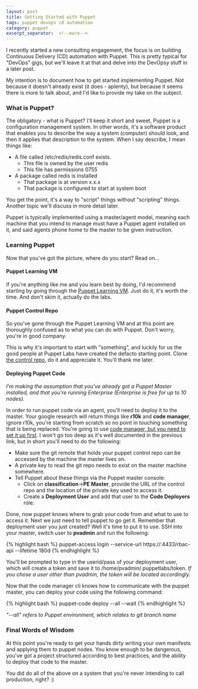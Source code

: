 ```yaml
---
layout: post
title: Getting Started with Puppet
tags: puppet devops cd automation
category: puppet
excerpt_separator:  <!--more-->
---
```


I recently started a new consulting engagement, the focus is on building
Continuous Delivery (CD) automation with Puppet. This is pretty typical for
"DevOps" gigs, but we'll leave it at that and delve into the DevOpsy stuff
in a later post.  

My intention is to document how to get started implementing Puppet.  Not because
it doesn't already exist (it does - aplenty), but because it seems there is
more to talk about, and I'd like to provide my take on the subject.

### What is Puppet?

The obligatory - what is Puppet?  I'll keep it short and sweet, Puppet is a configuration
management system.  In other words, it's a software product that enables you to
describe the way a system (computer) should look, and then it applies that description
to the system.  When I say describe, I mean things like:
- A file called /etc/redis/redis.conf exists.
  - This file is owned by the user redis
  - This file has permissions 0755
- A package called redis is installed
  - That package is at version x.x.x
  - That package is configured to start at system boot

You get the point, it's a way to "script" things without "scripting" things.
Another topic we'll discuss in more detail later.

Puppet is typically implemented using a master/agent model, meaning each machine
that you intend to manage must have a Puppet agent installed on it, and
said agents phone home to the master to be given instruction.

### Learning Puppet

Now that you've got the picture, where do you start?  Read on...

#### Puppet Learning VM

If you're anything like me and you learn best by doing, I'd recommend starting
by going through the [Puppet Learning VM](https://puppet.com/download-learning-vm).
Just do it, it's worth the time.  And don't skim it, actually do the labs.

#### Puppet Control Repo

So you've gone through the Puppet Learning VM and at this point are thoroughly
confused as to what you can do with Puppet.  Don't worry, you're in good company.  

This is why it's important to start with "something", and luckily for us the good
people at Puppet Labs have created the defacto starting point.  Clone
[the control repo](https://puppet.com/download-learning-vm), do
it and appreciate it.  You'll thank me later.

#### Deploying Puppet Code

*I'm making the assumption that you've already got a Puppet Master installed,
and that you're running Enterprise (Enterprise is free for up to 10 nodes).*

In order to run puppet code via an agent, you'll need to
deploy it to the master.  Your google research will return things like **r10k**
and **code manager**, ignore r10k, you're starting from scratch so no point
in touching something that is being replaced.  You're going to use [code manager, but you need to set it up first](https://docs.puppet.com/pe/latest/code_mgr_config.html#enable-code-manager-after-installation).
I won't go too deep as it's well documented in the previous link, but in short you'll
need to do the following:
- Make sure the git remote that holds your puppet control repo can be accessed
by the machine the master lives on.
- A private key to read the git repo needs to exist on the master machine
somewhere.
- Tell Puppet about these things via the Puppet master console:
  - Click on **classification**->**PE Master**, provide the URL of the
  control repo and the location of the private key used to access it.
  - Create a **Deployment User** and add that user to the **Code Deployers** role.

Done, now puppet knows where to grab your code from and what to use to access it.
Next we just need to tell puppet to go get it.  Remember that deployment user
you just created?  Well it's time to put it to use.  SSH into your master,
switch user to **pvadmin** and run the following:

{% highlight bash %}
puppet-access login --service-url https://<HOSTNAME OF PUPPET ENTERPRISE CONSOLE>:4433/rbac-api --lifetime 180d
{% endhighlight %}

You'll be prompted to type in the userid/pass of your deployment user, which will
create a token and save it to /home/pvadmin/.puppetlabs/token. *If you chose a user
other than pvadmin, the token will be located accordingly.*

Now that the code manager cli knows how to communicate with the puppet master,
you can deploy your code using the following command:

{% highlight bash %}
puppet-code deploy --all --wait
{% endhighlight %}

*"--all" refers to Puppet environment, which relates to git branch name*

### Final Words of Wisdom

At this point you're ready to get your hands dirty writing your own manifests
and applying them to puppet nodes.  You know enough to be dangerous, you've got
a project structured according to best practices, and the ability to deploy that
code to the master.

You did do all of the above on a system that you're never intending to call
production, right? :)
